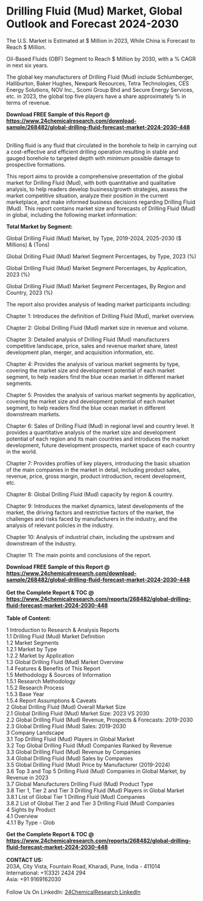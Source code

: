 <h1>Drilling Fluid (Mud) Market, Global Outlook and Forecast 2024-2030</h1><p>
The U.S. Market is Estimated at $ Million in 2023, While China is Forecast to Reach $ Million.</p><p>
Oil-Based Fluids (OBF) Segment to Reach $ Million by 2030, with a % CAGR in next six years.</p><p>
The global key manufacturers of Drilling Fluid (Mud) include Schlumberger, Halliburton, Baker Hughes, Newpark Resources, Tetra Technologies, CES Energy Solutions, NOV Inc., Scomi Group Bhd and Secure Energy Services, etc. in 2023, the global top five players have a share approximately % in terms of revenue.</p><div><b>Download FREE Sample of this Report @ 
            <a href="https://www.24chemicalresearch.com/download-sample/268482/global-drilling-fluid-forecast-market-2024-2030-448">
            https://www.24chemicalresearch.com/download-sample/268482/global-drilling-fluid-forecast-market-2024-2030-448</a></b></div><br><p>
Drilling fluid is any fluid that circulated in the borehole to help in carrying out a cost-effective and efficient drilling operation resulting in stable and gauged borehole to targeted depth with minimum possible damage to prospective formations.</p><p>
This report aims to provide a comprehensive presentation of the global market for Drilling Fluid (Mud), with both quantitative and qualitative analysis, to help readers develop business/growth strategies, assess the market competitive situation, analyze their position in the current marketplace, and make informed business decisions regarding Drilling Fluid (Mud). This report contains market size and forecasts of Drilling Fluid (Mud) in global, including the following market information:
</p><p>
<strong>Total Market by Segment:</strong></p><p>
Global Drilling Fluid (Mud) Market, by Type, 2019-2024, 2025-2030 ($ Millions) &amp; (Tons)</p><p>
Global Drilling Fluid (Mud) Market Segment Percentages, by Type, 2023 (%)</p><p>
</p><p>
Global Drilling Fluid (Mud) Market Segment Percentages, by Application, 2023 (%)</p><p>
</p><p>
Global Drilling Fluid (Mud) Market Segment Percentages, By Region and Country, 2023 (%)</p><p>
</p><p>
The report also provides analysis of leading market participants including:</p><p>
</p><p>
</p><p>
Chapter 1: Introduces the definition of Drilling Fluid (Mud), market overview.</p><p>
Chapter 2: Global Drilling Fluid (Mud) market size in revenue and volume.</p><p>
Chapter 3: Detailed analysis of Drilling Fluid (Mud) manufacturers competitive landscape, price, sales and revenue market share, latest development plan, merger, and acquisition information, etc.</p><p>
Chapter 4: Provides the analysis of various market segments by type, covering the market size and development potential of each market segment, to help readers find the blue ocean market in different market segments.</p><p>
Chapter 5: Provides the analysis of various market segments by application, covering the market size and development potential of each market segment, to help readers find the blue ocean market in different downstream markets.</p><p>
Chapter 6: Sales of Drilling Fluid (Mud) in regional level and country level. It provides a quantitative analysis of the market size and development potential of each region and its main countries and introduces the market development, future development prospects, market space of each country in the world.</p><p>
Chapter 7: Provides profiles of key players, introducing the basic situation of the main companies in the market in detail, including product sales, revenue, price, gross margin, product introduction, recent development, etc.</p><p>
Chapter 8: Global Drilling Fluid (Mud) capacity by region &amp; country.</p><p>
Chapter 9: Introduces the market dynamics, latest developments of the market, the driving factors and restrictive factors of the market, the challenges and risks faced by manufacturers in the industry, and the analysis of relevant policies in the industry.</p><p>
Chapter 10: Analysis of industrial chain, including the upstream and downstream of the industry.</p><p>
Chapter 11: The main points and conclusions of the report.</p><div><b>Download FREE Sample of this Report @ 
            <a href="https://www.24chemicalresearch.com/download-sample/268482/global-drilling-fluid-forecast-market-2024-2030-448">
            https://www.24chemicalresearch.com/download-sample/268482/global-drilling-fluid-forecast-market-2024-2030-448</a></b></div><br><div><b>Get the Complete Report & TOC @ 
            <a href="https://www.24chemicalresearch.com/reports/268482/global-drilling-fluid-forecast-market-2024-2030-448">
            https://www.24chemicalresearch.com/reports/268482/global-drilling-fluid-forecast-market-2024-2030-448</a></b></div><br>
            <b>Table of Content:</b><p>1 Introduction to Research & Analysis Reports<br />
    1.1 Drilling Fluid (Mud) Market Definition<br />
    1.2 Market Segments<br />
        1.2.1 Market by Type<br />
        1.2.2 Market by Application<br />
    1.3 Global Drilling Fluid (Mud) Market Overview<br />
    1.4 Features & Benefits of This Report<br />
    1.5 Methodology & Sources of Information<br />
        1.5.1 Research Methodology<br />
        1.5.2 Research Process<br />
        1.5.3 Base Year<br />
        1.5.4 Report Assumptions & Caveats<br />
2 Global Drilling Fluid (Mud) Overall Market Size<br />
    2.1 Global Drilling Fluid (Mud) Market Size: 2023 VS 2030<br />
    2.2 Global Drilling Fluid (Mud) Revenue, Prospects & Forecasts: 2019-2030<br />
    2.3 Global Drilling Fluid (Mud) Sales: 2019-2030<br />
3 Company Landscape<br />
    3.1 Top Drilling Fluid (Mud) Players in Global Market<br />
    3.2 Top Global Drilling Fluid (Mud) Companies Ranked by Revenue<br />
    3.3 Global Drilling Fluid (Mud) Revenue by Companies<br />
    3.4 Global Drilling Fluid (Mud) Sales by Companies<br />
    3.5 Global Drilling Fluid (Mud) Price by Manufacturer (2019-2024)<br />
    3.6 Top 3 and Top 5 Drilling Fluid (Mud) Companies in Global Market, by Revenue in 2023<br />
    3.7 Global Manufacturers Drilling Fluid (Mud) Product Type<br />
    3.8 Tier 1, Tier 2 and Tier 3 Drilling Fluid (Mud) Players in Global Market<br />
        3.8.1 List of Global Tier 1 Drilling Fluid (Mud) Companies<br />
        3.8.2 List of Global Tier 2 and Tier 3 Drilling Fluid (Mud) Companies<br />
4 Sights by Product<br />
    4.1 Overview<br />
        4.1.1 By Type - Glob</p><div><b>Get the Complete Report & TOC @ 
            <a href="https://www.24chemicalresearch.com/reports/268482/global-drilling-fluid-forecast-market-2024-2030-448">
            https://www.24chemicalresearch.com/reports/268482/global-drilling-fluid-forecast-market-2024-2030-448</a></b></div><br><b>CONTACT US:</b><br>
            203A, City Vista, Fountain Road, Kharadi, Pune, India - 411014<br>
            International: +1(332) 2424 294<br>
            Asia: +91 9169162030 <br><br>
            Follow Us On LinkedIn: <a href="https://www.linkedin.com/company/24chemicalresearch/">24ChemicalResearch LinkedIn</a>